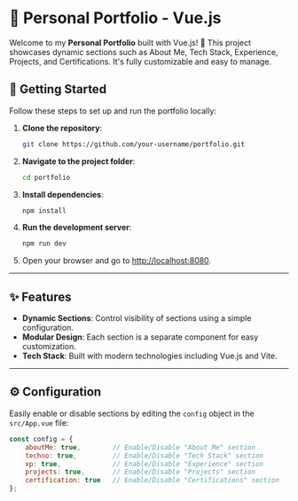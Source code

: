 # 🌟 Personal Portfolio - Vue.js

Welcome to my **Personal Portfolio** built with Vue.js! 🎨 This project showcases dynamic sections such as About Me, Tech Stack, Experience, Projects, and Certifications. It's fully customizable and easy to manage. 

## 🚀 Getting Started

Follow these steps to set up and run the portfolio locally:

1. **Clone the repository**:
    ```bash
    git clone https://github.com/your-username/portfolio.git
    ```

2. **Navigate to the project folder**:
    ```bash
    cd portfolio
    ```

3. **Install dependencies**:
    ```bash
    npm install
    ```

4. **Run the development server**:
    ```bash
    npm run dev
    ```

5. Open your browser and go to [http://localhost:8080](http://localhost:8080).

---

## ✨ Features

- **Dynamic Sections**: Control visibility of sections using a simple configuration.
- **Modular Design**: Each section is a separate component for easy customization.
- **Tech Stack**: Built with modern technologies including Vue.js and Vite.

---

## ⚙️ Configuration

Easily enable or disable sections by editing the `config` object in the `src/App.vue` file:

```javascript
const config = {
    aboutMe: true,        // Enable/Disable "About Me" section
    techno: true,         // Enable/Disable "Tech Stack" section
    xp: true,             // Enable/Disable "Experience" section
    projects: true,       // Enable/Disable "Projects" section
    certification: true   // Enable/Disable "Certifications" section
};

